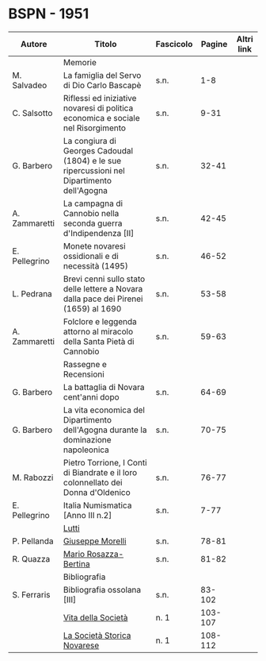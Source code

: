 # BSPN - 1951

| Autore        | Titolo                                                                                     | Fascicolo | Pagine  | Altri link |
|---------------|--------------------------------------------------------------------------------------------|-----------|---------|------------|
|               | Memorie                                                                                    |           |         |            |
| M. Salvadeo   | La famiglia del Servo di Dio Carlo Bascapè                                                 | s.n.      | 1-8     |            |
| C. Salsotto   | Riflessi ed iniziative novaresi di politica economica e sociale nel Risorgimento           | s.n.      | 9-31    |            |
| G. Barbero    | La congiura di Georges Cadoudal (1804) e le sue ripercussioni nel Dipartimento dell'Agogna | s.n.      | 32-41   |            |
| A. Zammaretti | La campagna di Cannobio nella seconda guerra d'Indipendenza [II]                           | s.n.      | 42-45   |            |
| E. Pellegrino | Monete novaresi ossidionali e di necessità (1495)                                          | s.n.      | 46-52   |            |
| L. Pedrana    | Brevi cenni sullo stato delle lettere a Novara dalla pace dei Pirenei (1659) al 1690       | s.n.      | 53-58   |            |
| A. Zammaretti | Folclore e leggenda attorno al miracolo della Santa Pietà di Cannobio                      | s.n.      | 59-63   |            |
|               | Rassegne e Recensioni                                                                      |           |         |            |
| G. Barbero    | La battaglia di Novara cent'anni dopo                                                      | s.n.      | 64-69   |            |
| G. Barbero    | La vita economica del Dipartimento dell'Agogna durante la dominazione napoleonica          | s.n.      | 70-75   |            |
| M. Rabozzi    | Pietro Torrione, I Conti di Biandrate e il loro colonnellato dei Donna d'Oldenico          | s.n.      | 76-77   |            |
| E. Pellegrino | Italia Numismatica [Anno III n.2]                                                          | s.n.      | 7-77    |            |
|               | [Lutti](http://www.ssno.it/BSPNo/bspn_vita51.html#511)                                     |           |         |            |
| P. Pellanda   | [Giuseppe Morelli](http://www.ssno.it/BSPNo/bspn_vita51.html#512)                          | s.n.      | 78-81   |            |
| R. Quazza     | [Mario Rosazza-Bertina](http://www.ssno.it/BSPNo/bspn_vita51.html#513)                     | s.n.      | 81-82   |            |
|               | Bibliografia                                                                               |           |         |            |
| S. Ferraris   | Bibliografia ossolana [III]                                                                | s.n.      | 83-102  |            |
|               | [Vita della Società](http://www.ssno.it/BSPNo/bspn_vita51.html#510)                        | n. 1      | 103-107 |            |
|               | [La Società Storica Novarese](http://www.ssno.it/SSN/ssn_soci1951.html)                    | n. 1      | 108-112 |            |
